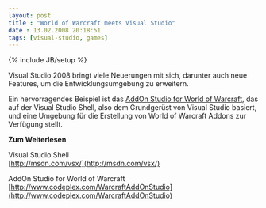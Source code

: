 ```yaml
---
layout: post
title : "World of Warcraft meets Visual Studio"
date : 13.02.2008 20:18:51
tags: [visual-studio, games]
---
```

{% include JB/setup %}

Visual Studio 2008 bringt viele Neuerungen mit sich, darunter auch neue Features, um die Entwicklungsumgebung zu erweitern.

Ein hervorragendes Beispiel ist das [AddOn Studio for World of Warcraft](http://www.codeplex.com/WarcraftAddOnStudio), das auf der Visual Studio Shell, also dem Grundgerüst von Visual Studio basiert, und eine Umgebung für die Erstellung von World of Warcraft Addons zur Verfügung stellt.

**Zum Weiterlesen**

Visual Studio Shell  
[http://msdn.com/vsx/](http://msdn.com/vsx/)

AddOn Studio for World of Warcraft  
[http://www.codeplex.com/WarcraftAddOnStudio](http://www.codeplex.com/WarcraftAddOnStudio)
